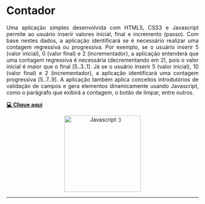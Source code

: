 # Contador

<p align="justify"> Uma aplicação simples desenvolvida com HTML5, CSS3 e Javascript permite ao usuário inserir valores inicial, final e incremento (passo). Com base nestes dados, a aplicação identificará se é necessário realizar uma contagem regressiva ou progressiva. Por exemplo, se o usuário inserir 5 (valor inicial), 0 (valor final) e 2 (incrementador), a aplicação entenderá que uma contagem regressiva é necessária (decrementando em 2), pois o valor inicial é maior que o final [5..3..1]. Já se o usuário inserir 5 (valor inicial), 10 (valor final) e 2 (incrementador), a aplicação identificará uma contagem progressiva [5..7..9]. A aplicação também aplica conceitos introdutórios de validação de campos e gera elementos dinamicamente usando Javascript, como o parágrafo que exibirá a contagem, o botão de limpar, entre outros.

 </p>
 
 **<a href="https://hochiminh1996.github.io/count/count/">💻 Clique aqui</a>**


<div align="center">
 <img src="https://cdn-icons-png.flaticon.com/512/919/919828.png" height="200" width="200" title="Javascript :)">
</div>



<hr>
